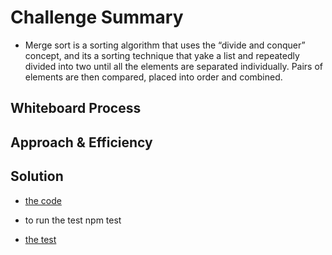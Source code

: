 # Challenge Summary

* Merge sort is a sorting algorithm that uses the “divide and conquer” concept, and its a sorting technique that yake a list and repeatedly divided into two until all the elements are separated individually. Pairs of elements are then compared, placed into order and combined.

## Whiteboard Process

## Approach & Efficiency

## Solution

* [the code](./mergeSort.js)

* to run the test npm test

* [the test](./__test__/mergeSort.test.js)
